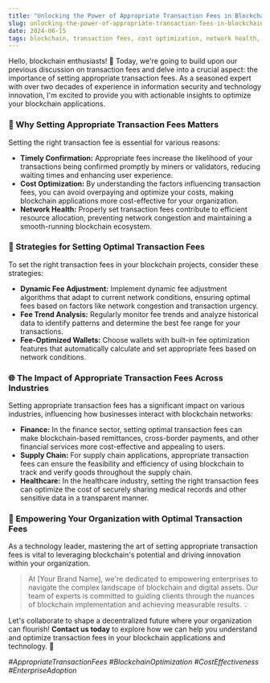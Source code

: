 ```yaml
---
title: "Unlocking the Power of Appropriate Transaction Fees in Blockchain 🔑"
slug: unlocking-the-power-of-appropriate-transaction-fees-in-blockchain
date: 2024-06-15
tags: blockchain, transaction fees, cost optimization, network health, finance, supply chain, healthcare
---
```


Hello, blockchain enthusiasts! 🚀 Today, we're going to build upon our previous discussion on transaction fees and delve into a crucial aspect: the importance of setting appropriate transaction fees. As a seasoned expert with over two decades of experience in information security and technology innovation, I'm excited to provide you with actionable insights to optimize your blockchain applications.

### 🎯 Why Setting Appropriate Transaction Fees Matters

Setting the right transaction fee is essential for various reasons:

- **Timely Confirmation:** Appropriate fees increase the likelihood of your transactions being confirmed promptly by miners or validators, reducing waiting times and enhancing user experience.
- **Cost Optimization:** By understanding the factors influencing transaction fees, you can avoid overpaying and optimize your costs, making blockchain applications more cost-effective for your organization.
- **Network Health:** Properly set transaction fees contribute to efficient resource allocation, preventing network congestion and maintaining a smooth-running blockchain ecosystem.

### 🧮 Strategies for Setting Optimal Transaction Fees

To set the right transaction fees in your blockchain projects, consider these strategies:

- **Dynamic Fee Adjustment:** Implement dynamic fee adjustment algorithms that adapt to current network conditions, ensuring optimal fees based on factors like network congestion and transaction urgency.
- **Fee Trend Analysis:** Regularly monitor fee trends and analyze historical data to identify patterns and determine the best fee range for your transactions.
- **Fee-Optimized Wallets:** Choose wallets with built-in fee optimization features that automatically calculate and set appropriate fees based on network conditions.

### 🌐 The Impact of Appropriate Transaction Fees Across Industries

Setting appropriate transaction fees has a significant impact on various industries, influencing how businesses interact with blockchain networks:

- **Finance:** In the finance sector, setting optimal transaction fees can make blockchain-based remittances, cross-border payments, and other financial services more cost-effective and appealing to users.
- **Supply Chain:** For supply chain applications, appropriate transaction fees can ensure the feasibility and efficiency of using blockchain to track and verify goods throughout the supply chain.
- **Healthcare:** In the healthcare industry, setting the right transaction fees can optimize the cost of securely sharing medical records and other sensitive data in a transparent manner.

### 🚀 Empowering Your Organization with Optimal Transaction Fees

As a technology leader, mastering the art of setting appropriate transaction fees is vital to leveraging blockchain's potential and driving innovation within your organization.

> At [Your Brand Name], we're dedicated to empowering enterprises to navigate the complex landscape of blockchain and digital assets. Our team of experts is committed to guiding clients through the nuances of blockchain implementation and achieving measurable results. 💡

Let's collaborate to shape a decentralized future where your organization can flourish! **Contact us today** to explore how we can help you understand and optimize transaction fees in your blockchain applications and technology. 🤝

*#AppropriateTransactionFees #BlockchainOptimization #CostEffectiveness #EnterpriseAdoption*
